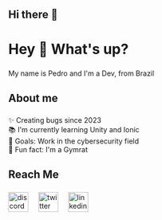 ## Hi there 👋
<h1 align="left">Hey 👋 What's up?</h1>

###

<p align="left">My name is Pedro and I'm a Dev, from Brazil</p>

###

<h2 align="left">About me</h2>

###

<p align="left">✨ Creating bugs since 2023<br>📚 I'm currently learning Unity and Ionic<br>🎯 Goals: Work in the cybersecurity field<br>🎲 Fun fact: I'm a Gymrat</p>

###

<h2 align="left">Reach Me</h2>

###

<div align="left">
  <img src="https://cdn.simpleicons.org/discord/5865F2" height="40" alt="discord logo"  />
  <img width="12" />
  <img src="https://cdn.jsdelivr.net/gh/devicons/devicon/icons/twitter/twitter-original.svg" height="40" alt="twitter logo"  />
  <img width="12" />
  <img src="https://cdn.jsdelivr.net/gh/devicons/devicon/icons/linkedin/linkedin-original.svg" height="40" alt="linkedin logo"  />
</div>

###
